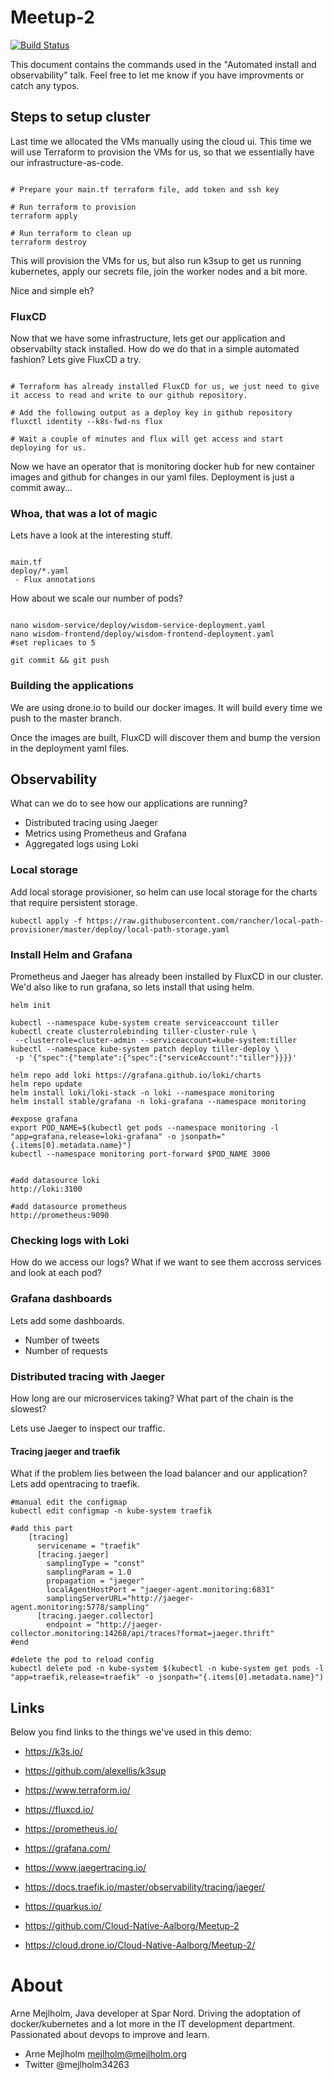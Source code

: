 # Meetup-2

[![Build Status](https://cloud.drone.io/api/badges/Cloud-Native-Aalborg/Meetup-2/status.svg)](https://cloud.drone.io/Cloud-Native-Aalborg/Meetup-2)

This document contains the commands used in the "Automated install and observability" talk. 
Feel free to let me know if you have improvments or catch any typos.



## Steps to setup cluster

Last time we allocated the VMs manually using the cloud ui. This time we will use Terraform to provision the VMs
for us, so that we essentially have our infrastructure-as-code. 

~~~Shell

# Prepare your main.tf terraform file, add token and ssh key

# Run terraform to provision
terraform apply

# Run terraform to clean up
terraform destroy

~~~

This will provision the VMs for us, but also run k3sup to get us running kubernetes, apply our secrets file, 
join the worker nodes and a bit more. 

Nice and simple eh?


### FluxCD

Now that we have some infrastructure, lets get our application and observabilty stack installed. 
How do we do that in a simple automated fashion? Lets give FluxCD a try.

~~~Shell

# Terraform has already installed FluxCD for us, we just need to give it access to read and write to our github repository. 

# Add the following output as a deploy key in github repository
fluxctl identity --k8s-fwd-ns flux

# Wait a couple of minutes and flux will get access and start deploying for us. 

~~~

Now we have an operator that is monitoring docker hub for new container images and github for changes in our yaml files. 
Deployment is just a commit away... 

### Whoa, that was a lot of magic

Lets have a look at the interesting stuff. 

~~~Shell

main.tf
deploy/*.yaml 
 - Flux annotations

~~~

How about we scale our number of pods? 

~~~Shell

nano wisdom-service/deploy/wisdom-service-deployment.yaml
nano wisdom-frontend/deploy/wisdom-frontend-deployment.yaml
#set replicaes to 5

git commit && git push

~~~

### Building the applications

We are using drone.io to build our docker images. It will build every time we push to the master branch. 

Once the images are built, FluxCD will discover them and bump the
version in the deployment yaml files. 




## Observability
What can we do to see how our applications are running? 

- Distributed tracing using Jaeger
- Metrics using Prometheus and Grafana
- Aggregated logs using Loki


### Local storage

Add local storage provisioner, so helm can use local storage for the charts that require persistent storage. 

~~~Shell
kubectl apply -f https://raw.githubusercontent.com/rancher/local-path-provisioner/master/deploy/local-path-storage.yaml
~~~

### Install Helm and Grafana

Prometheus and Jaeger has already been installed by FluxCD in our cluster. We'd also like to run grafana, so lets 
install that using helm.

~~~Shell
helm init

kubectl --namespace kube-system create serviceaccount tiller
kubectl create clusterrolebinding tiller-cluster-rule \
 --clusterrole=cluster-admin --serviceaccount=kube-system:tiller
kubectl --namespace kube-system patch deploy tiller-deploy \
 -p '{"spec":{"template":{"spec":{"serviceAccount":"tiller"}}}}' 

helm repo add loki https://grafana.github.io/loki/charts
helm repo update
helm install loki/loki-stack -n loki --namespace monitoring
helm install stable/grafana -n loki-grafana --namespace monitoring

#expose grafana
export POD_NAME=$(kubectl get pods --namespace monitoring -l "app=grafana,release=loki-grafana" -o jsonpath="{.items[0].metadata.name}")
kubectl --namespace monitoring port-forward $POD_NAME 3000


#add datasource loki
http://loki:3100

#add datasource prometheus
http://prometheus:9090
~~~

### Checking logs with Loki

How do we access our logs? What if we want to see them accross services and look at each pod?

### Grafana dashboards

Lets add some dashboards.

- Number of tweets
- Number of requests

### Distributed tracing with Jaeger

How long are our microservices taking? What part of the chain is the slowest? 

Lets use Jaeger to inspect our traffic. 


#### Tracing jaeger and traefik

What if the problem lies between the load balancer and our application? Lets add opentracing to traefik. 

~~~Shell
#manual edit the configmap
kubectl edit configmap -n kube-system traefik

#add this part
    [tracing]
      servicename = "traefik"
      [tracing.jaeger]
        samplingType = "const"
        samplingParam = 1.0
        propagation = "jaeger"
        localAgentHostPort = "jaeger-agent.monitoring:6831"
        samplingServerURL="http://jaeger-agent.monitoring:5778/sampling"
      [tracing.jaeger.collector]
        endpoint = "http://jaeger-collector.monitoring:14268/api/traces?format=jaeger.thrift"
#end

#delete the pod to reload config
kubectl delete pod -n kube-system $(kubectl -n kube-system get pods -l "app=traefik,release=traefik" -o jsonpath="{.items[0].metadata.name}")
~~~

## Links
Below you find links to the things we've used in this demo:

- https://k3s.io/

- https://github.com/alexellis/k3sup

- https://www.terraform.io/

- https://fluxcd.io/

- https://prometheus.io/

- https://grafana.com/

- https://www.jaegertracing.io/

- https://docs.traefik.io/master/observability/tracing/jaeger/

- https://quarkus.io/

- https://github.com/Cloud-Native-Aalborg/Meetup-2

- https://cloud.drone.io/Cloud-Native-Aalborg/Meetup-2/

# About
Arne Mejlholm, Java developer at Spar Nord. Driving the adoptation of docker/kubernetes and a lot more 
in the IT development department. Passionated about devops to improve and learn.

- Arne Mejlholm mejlholm@mejlholm.org
- Twitter @mejlholm34263
